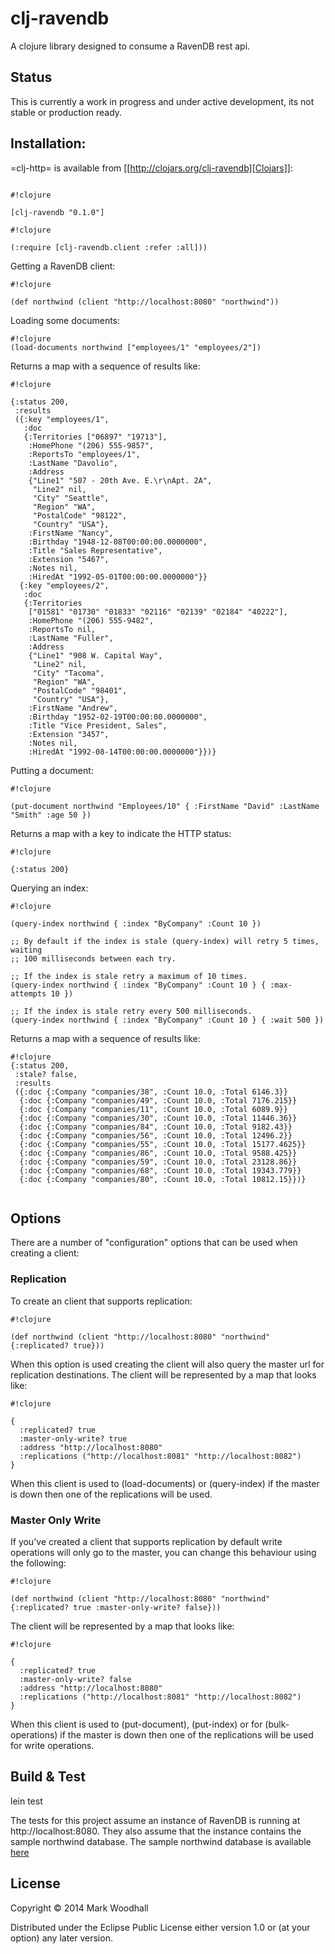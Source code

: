 # clj-ravendb

A clojure library designed to consume a RavenDB rest api. 

## Status

This is currently a work in progress and under active development, its not stable or production ready.  

## Installation:

=clj-http= is available from [[http://clojars.org/clj-ravendb][Clojars]]:

```

#!clojure

[clj-ravendb "0.1.0"]

```
```
#!clojure

(:require [clj-ravendb.client :refer :all]))

```

Getting a RavenDB client:

```
#!clojure

(def northwind (client "http://localhost:8080" "northwind"))

```

Loading some documents:

```
#!clojure
(load-documents northwind ["employees/1" "employees/2"])

```

Returns a map with a sequence of results like:

```
#!clojure

{:status 200,
 :results
 ({:key "employees/1",
   :doc
   {:Territories ["06897" "19713"],
    :HomePhone "(206) 555-9857",
    :ReportsTo "employees/1",
    :LastName "Davolio",
    :Address
    {"Line1" "507 - 20th Ave. E.\r\nApt. 2A",
     "Line2" nil,
     "City" "Seattle",
     "Region" "WA",
     "PostalCode" "98122",
     "Country" "USA"},
    :FirstName "Nancy",
    :Birthday "1948-12-08T00:00:00.0000000",
    :Title "Sales Representative",
    :Extension "5467",
    :Notes nil,
    :HiredAt "1992-05-01T00:00:00.0000000"}}
  {:key "employees/2",
   :doc
   {:Territories
    ["01581" "01730" "01833" "02116" "02139" "02184" "40222"],
    :HomePhone "(206) 555-9482",
    :ReportsTo nil,
    :LastName "Fuller",
    :Address
    {"Line1" "908 W. Capital Way",
     "Line2" nil,
     "City" "Tacoma",
     "Region" "WA",
     "PostalCode" "98401",
     "Country" "USA"},
    :FirstName "Andrew",
    :Birthday "1952-02-19T00:00:00.0000000",
    :Title "Vice President, Sales",
    :Extension "3457",
    :Notes nil,
    :HiredAt "1992-08-14T00:00:00.0000000"}})}
```

Putting a document:

```
#!clojure

(put-document northwind "Employees/10" { :FirstName "David" :LastName "Smith" :age 50 })

```

Returns a map with a key to indicate the HTTP status:

```
#!clojure 

{:status 200}

```

Querying an index:

```
#!clojure

(query-index northwind { :index "ByCompany" :Count 10 })

;; By default if the index is stale (query-index) will retry 5 times, waiting
;; 100 milliseconds between each try.

;; If the index is stale retry a maximum of 10 times.
(query-index northwind { :index "ByCompany" :Count 10 } { :max-attempts 10 })

;; If the index is stale retry every 500 milliseconds.
(query-index northwind { :index "ByCompany" :Count 10 } { :wait 500 })

```

Returns a map with a sequence of results like:

```
#!clojure
{:status 200,
 :stale? false,
 :results
 ({:doc {:Company "companies/38", :Count 10.0, :Total 6146.3}}
  {:doc {:Company "companies/49", :Count 10.0, :Total 7176.215}}
  {:doc {:Company "companies/11", :Count 10.0, :Total 6089.9}}
  {:doc {:Company "companies/30", :Count 10.0, :Total 11446.36}}
  {:doc {:Company "companies/84", :Count 10.0, :Total 9182.43}}
  {:doc {:Company "companies/56", :Count 10.0, :Total 12496.2}}
  {:doc {:Company "companies/55", :Count 10.0, :Total 15177.4625}}
  {:doc {:Company "companies/86", :Count 10.0, :Total 9588.425}}
  {:doc {:Company "companies/59", :Count 10.0, :Total 23128.86}}
  {:doc {:Company "companies/68", :Count 10.0, :Total 19343.779}}
  {:doc {:Company "companies/80", :Count 10.0, :Total 10812.15}})}
   
```

## Options

There are a number of "configuration" options that can be used when creating a client: 

###  Replication

To create an client that supports replication:

```
#!clojure

(def northwind (client "http://localhost:8080" "northwind" {:replicated? true}))

```

When this option is used creating the client will also query the master url for replication destinations. The client will be represented by a map that looks like:

```
#!clojure

{
  :replicated? true
  :master-only-write? true
  :address "http://localhost:8080"
  :replications ("http://localhost:8081" "http://localhost:8082")
}

```

When this client is used to (load-documents) or (query-index) if the master is down then one of the replications will be used.

###  Master Only Write

If you've created a client that supports replication by default write operations will only go to the master, you can change this behaviour using the following:

```
#!clojure

(def northwind (client "http://localhost:8080" "northwind" {:replicated? true :master-only-write? false}))

```

The client will be represented by a map that looks like:

```
#!clojure

{
  :replicated? true
  :master-only-write? false
  :address "http://localhost:8080"
  :replications ("http://localhost:8081" "http://localhost:8082")
}

```

When this client is used to (put-document), (put-index) or for (bulk-operations) if the master is down then one of the replications will be used for write operations.

## Build & Test

lein test

The tests for this project assume an instance of RavenDB is running at http://localhost:8080. They also assume that the instance contains the sample northwind database. The sample northwind database is available [here](https://github.com/ayende/ravendb/blob/2.5/Raven.Studio/Assets/EmbeddedData/Northwind.dump)

## License

Copyright © 2014 Mark Woodhall

Distributed under the Eclipse Public License either version 1.0 or (at
your option) any later version.